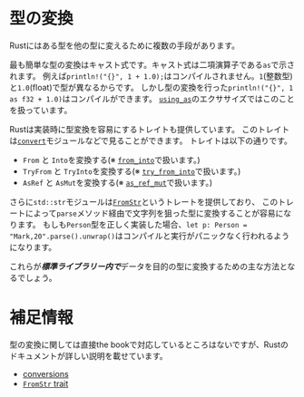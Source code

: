 # 型の変換

Rustにはある型を他の型に変えるために複数の手段があります。

最も簡単な型の変換はキャスト式です。キャスト式は二項演算子である`as`で示されます。
例えば`println!("{}", 1 + 1.0);`はコンパイルされません。`1`(整数型)と`1.0`(float)で型が異なるからです。
しかし型の変換を行った`println!("{}", 1 as f32 + 1.0)`はコンパイルができます。
[`using_as`](using_as.rs)のエクササイズではこのことを扱っています。

Rustは実装時に型変換を容易にするトレイトも提供しています。
このトレイトは[`convert`](https://doc.rust-lang.org/std/convert/index.html)モジュールなどで見ることができます。
トレイトは以下の通りです。

- `From` と `Into`を変換する(※ [`from_into`](from_into.rs)で扱います。)
- `TryFrom` と `TryInto`を変換する(※ [`try_from_into`](try_from_into.rs)で扱います。)
- `AsRef` と `AsMut`を変換する(※ [`as_ref_mut`](as_ref_mut.rs)で扱います。)

さらに`std::str`モジュールは[`FromStr`](https://doc.rust-lang.org/std/str/trait.FromStr.html)というトレートを提供しており、
このトレートによって`parse`メソッド経由で文字列を狙った型に変換することが容易になります。
もしも`Person`型を正しく実装した場合、`let p: Person = "Mark,20".parse().unwrap()`はコンパイルと実行がパニックなく行われるようになります。


これらが***標準ライブラリー内で***データを目的の型に変換するための主な方法となるでしょう。

# 補足情報

型の変換に関しては直接the bookで対応しているところはないですが、Rustのドキュメントが詳しい説明を載せています。

- [conversions](https://doc.rust-lang.org/std/convert/index.html)
- [`FromStr` trait](https://doc.rust-lang.org/std/str/trait.FromStr.html)
